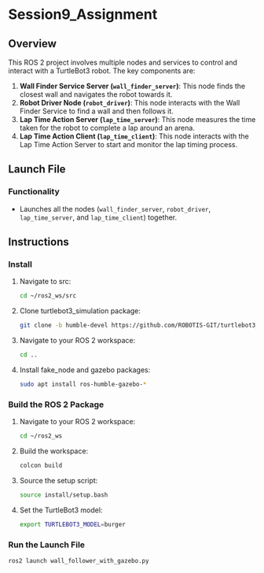 # Session9_Assignment

## Overview
This ROS 2 project involves multiple nodes and services to control and interact with a TurtleBot3 robot. The key components are:

1. **Wall Finder Service Server (`wall_finder_server`)**: This node finds the closest wall and navigates the robot towards it.
2. **Robot Driver Node (`robot_driver`)**: This node interacts with the Wall Finder Service to find a wall and then follows it.
3. **Lap Time Action Server (`lap_time_server`)**: This node measures the time taken for the robot to complete a lap around an arena.
4. **Lap Time Action Client (`lap_time_client`)**: This node interacts with the Lap Time Action Server to start and monitor the lap timing process.


## Launch File

### Functionality
- Launches all the nodes (`wall_finder_server`, `robot_driver`, `lap_time_server`, and `lap_time_client`) together.

## Instructions

### Install
1. Navigate to src:
    ```sh
    cd ~/ros2_ws/src
    ```
2. Clone turtlebot3_simulation package:
    ```sh
    git clone -b humble-devel https://github.com/ROBOTIS-GIT/turtlebot3_simulations.git
    ```
3. Navigate to your ROS 2 workspace:
    ```sh
   cd ..
    ```
4. Install fake_node and gazebo packages:
    ```sh
   sudo apt install ros-humble-gazebo-*
    ```

### Build the ROS 2 Package

1. Navigate to your ROS 2 workspace:
    ```sh
    cd ~/ros2_ws
    ```
2. Build the workspace:
    ```sh
   colcon build
    ```
3. Source the setup script:
    ```sh
   source install/setup.bash
    ```
4. Set the TurtleBot3 model:
    ```sh
   export TURTLEBOT3_MODEL=burger
    ```
   
### Run the Launch File

   ```sh
   ros2 launch wall_follower_with_gazebo.py

   ```
